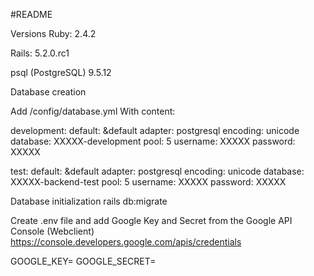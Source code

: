 #README

Versions
Ruby: 2.4.2

Rails: 5.2.0.rc1

psql (PostgreSQL) 9.5.12

Database creation

Add /config/database.yml
With content:


development:
  default: &default
  adapter: postgresql
  encoding: unicode
  database: XXXXX-development
  pool: 5
  username: XXXXX
  password: XXXXX

test:
  default: &default
  adapter: postgresql
  encoding: unicode
  database: XXXXX-backend-test
  pool: 5
  username: XXXXX
  password: XXXXX

Database initialization
rails db:migrate


Create .env file and add Google Key and Secret from the Google API Console (Webclient) https://console.developers.google.com/apis/credentials

GOOGLE_KEY=
GOOGLE_SECRET=
